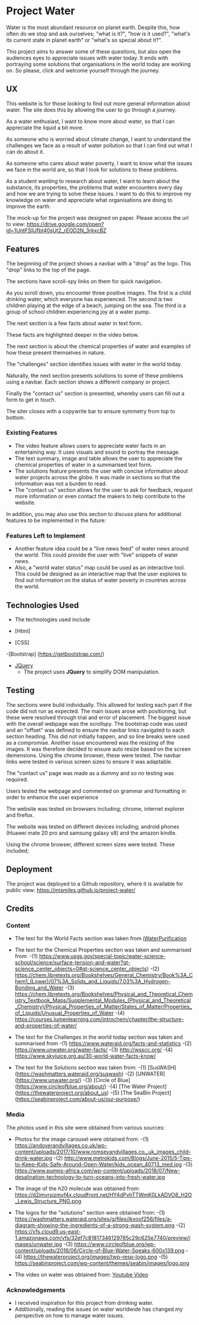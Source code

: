 # Project Water

Water is the most abundant resource on planet earth. Despite this, how often do we stop and ask ourselves; "what is it?", "how is it used?", "what's its current state in planet earth" or "what's so special about it?".

This project aims to answer some of these questions, but also open the audiences eyes to appreciate issues with water today. It ends with portraying some solutions that organisations in the world today are working on. So please, click and welcome yourself through the journey.


## UX
 
This website is for those looking to find out more general information about water. The site does this by allowing the user to go through a journey. 

As a water enthusiast, I want to know more about water, so that I can appreciate the liquid a bit more.

As someone who is worried about climate change, I want to understand the challenges we face as a result of water pollution so that I can find out what I can do about it.

As someone who cares about water poverty, I want to know what the issues we face in the world are, so that I look for solutions to these problems.

As a student wanting to research about water, I want to learn about the substance, its properties, the problems that water encounters every day and how we are trying to solve these issues. I want to do this to improve my knowledge on water and appreciate what organisations are doing to improve the earth.

The mock-up for the project was designed on paper. Please access the url to view: https://drive.google.com/open?id=1UntFSllJfbt40sUt2_rEOD2N_3rkxcBZ 

## Features
The beginning of the project shows a navbar with a "drop" as the logo. This "drop" links to the top of the page.

The sections have scroll-spy links on them for quick navigation.

As you scroll down, you encounter three positive images. The first is a child drinking water, which everyone has experienced. The second is two children playing at the edge of a beach, jumping on the sea. The third is a group of school children experiencing joy at a water pump.

The next section is a few facts about water in text form.

These facts are highlighted deeper in the video below.

The next section is about the chemical properties of water and examples of how these present themselves in nature.

The "challenges" section identifies issues with water in the world today.

Naturally, the next section presents solutions to some of these problems using a navbar. Each section shows a different company or project.

Finally the "contact us" section is presented, whereby users can fill out a form to get in touch.

The siter closes with a copywrite bar to ensure symmetry from top to bottom. 

 
### Existing Features
- The video feature allows users to appreciate water facts in an entertaining way. It uses visuals and sound to portray the message.
- The text summary, image and table allows the user to appreciate the chemical properties of water in a summarised text form.
- The solutions feature presents the user with concise information about water projects across the globe. It was made in sections so that the information was not a burden to read.
- The "contact us" section allows for the user to ask for feedback, request more information or even contact the makers to help contribute to the website.


In addition, you may also use this section to discuss plans for additional features to be implemented in the future:

### Features Left to Implement
- Another feature idea could be a "live news feed" of water news around the world. This could provide the user with "live" snippets of water news.
- Also, a "world water status" map could be used as an interactive tool. This could be designed as an interactive map that the user explores to find out information on the status of water poverty in countries across the world.

## Technologies Used

- The technologies used include
 
- [Html]

- [CSS]

-[Bootstrap] (https://getbootstrap.com/)

- [JQuery](https://jquery.com)
    - The project uses **JQuery** to simplify DOM manipulation.

## Testing

The sections were build individually. This allowed for testing each part if the code did not run as expected. 
The main issues arose with positioning, but these were resolved through trial and error of placement. 
The biggest issue with the overall webpage was the scrollspy. The bootstrap code was used and an "offset" was defined to ensure the navbar links navigated to each section heading. This did not initially happen, and so line breaks were used as a compromise.
Another issue encountered was the resizing of the images. It was therefore decided to ensure auto resize based on the screen demensions. Using the chrome browser, these were tested.
The navbar links were tested in various screen sizes to ensure it was adaptable. 

The "contact us" page was made as a dummy and so no testing was required. 

Users tested the webpage and commented on grammar and formatting in order to enhance the user experience

The website was tested on browsers including; chrome, internet explorer and firefox.

The website was tested on different devices including; android phones (Huawei mate 20 pro and samsung galaxy s8) and the amazon kindle.

Using the chrome browser, different screen sizes were tested. These included;


## Deployment

The project was deployed to a Github repository, where it is available for public view: https://mismiles.github.io/project-water/


## Credits

### Content
- The text for the World Facts section was taken from [iWaterPurification](https://iwaterpurification.com/water-facts/)

- The text for the Chemical Properties section was taken and summarised from:
-(1) https://www.usgs.gov/special-topic/water-science-school/science/surface-tension-and-water?qt-science_center_objects=0#qt-science_center_objects)
-(2) https://chem.libretexts.org/Bookshelves/General_Chemistry/Book%3A_Chem1_(Lower)/07%3A_Solids_and_Liquids/7.03%3A_Hydrogen-Bonding_and_Water
-(3) https://chem.libretexts.org/Bookshelves/Physical_and_Theoretical_Chemistry_Textbook_Maps/Supplemental_Modules_(Physical_and_Theoretical_Chemistry)/Physical_Properties_of_Matter/States_of_Matter/Properties_of_Liquids/Unusual_Properties_of_Water
-(4) https://courses.lumenlearning.com/introchem/chapter/the-structure-and-properties-of-water/

- The text for the Challenges in the world today section was taken and summarised from
-(1) https://www.wateraid.org/facts-and-statistics
-(2) https://www.unwater.org/water-facts/
-(3) http://wsscc.org/
-(4) https://www.skyjuice.org.au/30-world-water-facts-know/


- The text for the Solutions section was taken from:
-(1) [SusWASH] (https://washmatters.wateraid.org/suswash)
-(2) [UNWATER] (https://www.unwater.org/)
-(3) [Circle of Blue] (https://www.circleofblue.org/about/)
-(4) [The Water Project] (https://thewaterproject.org/about_us)
-(5) [The SeaBin Project] (https://seabinproject.com/about-us/our-purpose/)

### Media
The photos used in this site were obtained from various sources:

- Photos for the image carousel were obtained from: 
-(1) https://andoverandvillages.co.uk/wp-content/uploads/2017/10/www.romseyandvillages.co_.uk_images_child-drink-water.jpg
-(2) http://www.metrokids.com/Blogs/June-2015/5-Tips-to-Keep-Kids-Safe-Around-Open-Water/kids_ocean_40713_med.jpg
-(3) https://www.pumps-africa.com/wp-content/uploads/2018/07/New-desalination-technology-to-turn-oceans-into-fresh-water.jpg

- The image of the h20 molecule was obtained from: https://d2jmvrsizmvf4x.cloudfront.net/HY4dPvhTTWmK0LkADVO8_H2O_Lewis_Structure_PNG.png

- The logos for the "solutions" section were obtained from: 
-(1) https://washmatters.wateraid.org/sites/g/files/jkxoof256/files/a-diagram-showing-the-ingredients-of-a-strong-wash-system.png
-(2) https://vfs.cloud9.us-east-1.amazonaws.com/vfs/32ef7c81817346129785c29c625e7740/preview/images/unwater.jpg
-(3) https://www.circleofblue.org/wp-content/uploads/2018/06/Circle-of-Blue-Water-Speaks-600x139.png
-(4) https://thewaterproject.org/images/twp-resp-logo.png
-(5) https://seabinproject.com/wp-content/themes/seabin/images/logo.png

- The video on water was obtained from: [Youtube Video](https://youtu.be/T4XWT_XM0g8)

### Acknowledgements

- I received inspiration for this project from drinking water.
- Additionally, reading the issues on water worldwide has changed my perspective on how to manage water issues.